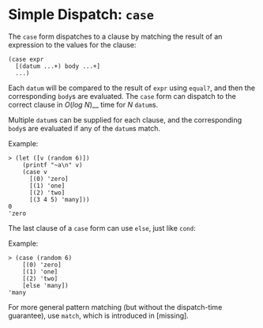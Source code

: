 # Simple Dispatch: `case`

The `case` form dispatches to a clause by matching the result of an
expression to the values for the clause:

```racket
(case expr                
  [(datum ...+) body ...+]
  ...)                    
```

Each `datum` will be compared to the result of `expr` using `equal?`,
and then the corresponding `body`s are evaluated. The `case` form can
dispatch to the correct clause in _O_\(_log N_\)__ time for _N_
`datum`s.

Multiple `datum`s can be supplied for each clause, and the corresponding
`body`s are evaluated if any of the `datum`s match.

Example:

```racket
> (let ([v (random 6)])
    (printf "~a\n" v)  
    (case v            
      [(0) 'zero]      
      [(1) 'one]       
      [(2) 'two]       
      [(3 4 5) 'many]))
0                      
'zero                  
```

The last clause of a `case` form can use `else`, just like `cond`:

Example:

```racket
> (case (random 6)
    [(0) 'zero]   
    [(1) 'one]    
    [(2) 'two]    
    [else 'many]) 
'many             
```

For more general pattern matching \(but without the dispatch-time
guarantee\), use `match`, which is introduced in \[missing\].

